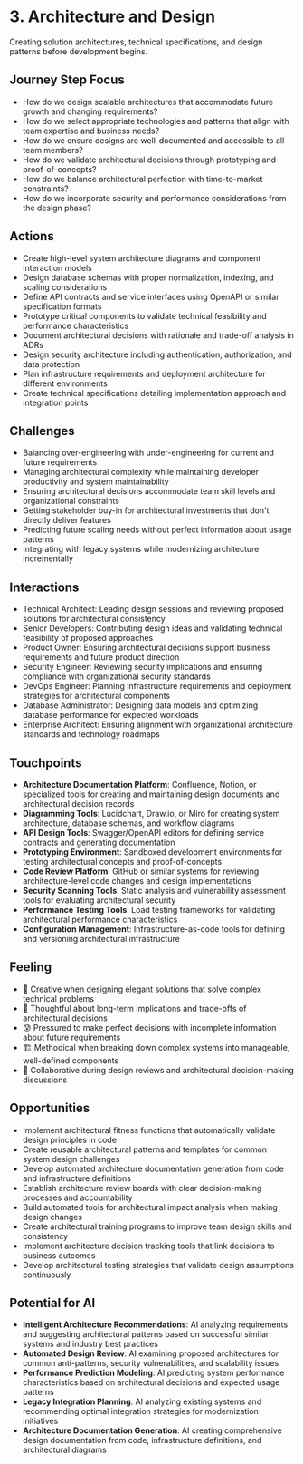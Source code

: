 # 3. Architecture and Design

Creating solution architectures, technical specifications, and design patterns before development begins.

## Journey Step Focus

- How do we design scalable architectures that accommodate future growth and changing requirements?
- How do we select appropriate technologies and patterns that align with team expertise and business needs?
- How do we ensure designs are well-documented and accessible to all team members?
- How do we validate architectural decisions through prototyping and proof-of-concepts?
- How do we balance architectural perfection with time-to-market constraints?
- How do we incorporate security and performance considerations from the design phase?

## Actions

- Create high-level system architecture diagrams and component interaction models
- Design database schemas with proper normalization, indexing, and scaling considerations
- Define API contracts and service interfaces using OpenAPI or similar specification formats
- Prototype critical components to validate technical feasibility and performance characteristics
- Document architectural decisions with rationale and trade-off analysis in ADRs
- Design security architecture including authentication, authorization, and data protection
- Plan infrastructure requirements and deployment architecture for different environments
- Create technical specifications detailing implementation approach and integration points

## Challenges

- Balancing over-engineering with under-engineering for current and future requirements
- Managing architectural complexity while maintaining developer productivity and system maintainability
- Ensuring architectural decisions accommodate team skill levels and organizational constraints
- Getting stakeholder buy-in for architectural investments that don't directly deliver features
- Predicting future scaling needs without perfect information about usage patterns
- Integrating with legacy systems while modernizing architecture incrementally

## Interactions

- Technical Architect: Leading design sessions and reviewing proposed solutions for architectural consistency
- Senior Developers: Contributing design ideas and validating technical feasibility of proposed approaches
- Product Owner: Ensuring architectural decisions support business requirements and future product direction
- Security Engineer: Reviewing security implications and ensuring compliance with organizational security standards
- DevOps Engineer: Planning infrastructure requirements and deployment strategies for architectural components
- Database Administrator: Designing data models and optimizing database performance for expected workloads
- Enterprise Architect: Ensuring alignment with organizational architecture standards and technology roadmaps

## Touchpoints

- **Architecture Documentation Platform**: Confluence, Notion, or specialized tools for creating and maintaining design documents and architectural decision records
- **Diagramming Tools**: Lucidchart, Draw.io, or Miro for creating system architecture, database schemas, and workflow diagrams
- **API Design Tools**: Swagger/OpenAPI editors for defining service contracts and generating documentation
- **Prototyping Environment**: Sandboxed development environments for testing architectural concepts and proof-of-concepts
- **Code Review Platform**: GitHub or similar systems for reviewing architecture-level code changes and design implementations
- **Security Scanning Tools**: Static analysis and vulnerability assessment tools for evaluating architectural security
- **Performance Testing Tools**: Load testing frameworks for validating architectural performance characteristics
- **Configuration Management**: Infrastructure-as-code tools for defining and versioning architectural infrastructure

## Feeling

- 🎨 Creative when designing elegant solutions that solve complex technical problems
- 🤔 Thoughtful about long-term implications and trade-offs of architectural decisions
- 😰 Pressured to make perfect decisions with incomplete information about future requirements
- 🏗️ Methodical when breaking down complex systems into manageable, well-defined components
- 🤝 Collaborative during design reviews and architectural decision-making discussions

## Opportunities

- Implement architectural fitness functions that automatically validate design principles in code
- Create reusable architectural patterns and templates for common system design challenges
- Develop automated architecture documentation generation from code and infrastructure definitions
- Establish architecture review boards with clear decision-making processes and accountability
- Build automated tools for architectural impact analysis when making design changes
- Create architectural training programs to improve team design skills and consistency
- Implement architecture decision tracking tools that link decisions to business outcomes
- Develop architectural testing strategies that validate design assumptions continuously

## Potential for AI

- **Intelligent Architecture Recommendations**: AI analyzing requirements and suggesting architectural patterns based on successful similar systems and industry best practices
- **Automated Design Review**: AI examining proposed architectures for common anti-patterns, security vulnerabilities, and scalability issues
- **Performance Prediction Modeling**: AI predicting system performance characteristics based on architectural decisions and expected usage patterns
- **Legacy Integration Planning**: AI analyzing existing systems and recommending optimal integration strategies for modernization initiatives
- **Architecture Documentation Generation**: AI creating comprehensive design documentation from code, infrastructure definitions, and architectural diagrams